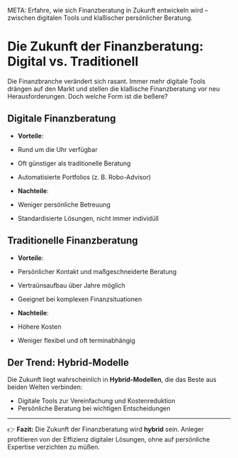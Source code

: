 META: Erfahre, wie sich Finanzberatung in Zukunft entwickeln wird – zwischen digitalen Tools und klaßischer persönlicher Beratung.

# Die Zukunft der Finanzberatung: Digital vs. Traditionell

Die Finanzbranche verändert sich rasant. Immer mehr digitale Tools drängen auf den Markt und stellen die klaßische Finanzberatung vor neu Herausforderungen. Doch welche Form ist die beßere?

## Digitale Finanzberatung

- **Vorteile**:
 - Rund um die Uhr verfügbar
 - Oft günstiger als traditionelle Beratung
 - Automatisierte Portfolios (z. B. Robo-Advisor)

- **Nachteile**:
 - Weniger persönliche Betreuung
 - Standardisierte Lösungen, nicht immer individüll

## Traditionelle Finanzberatung

- **Vorteile**:
 - Persönlicher Kontakt und maßgeschneiderte Beratung
 - Vertraünsaufbau über Jahre möglich
 - Geeignet bei komplexen Finanzsituationen

- **Nachteile**:
 - Höhere Kosten
 - Weniger flexibel und oft terminabhängig

## Der Trend: Hybrid-Modelle

Die Zukunft liegt wahrscheinlich in **Hybrid-Modellen**, die das Beste aus beiden Welten verbinden:
- Digitale Tools zur Vereinfachung und Kostenreduktion
- Persönliche Beratung bei wichtigen Entscheidungen

---

👉 **Fazit:** 
Die Zukunft der Finanzberatung wird **hybrid** sein. Anleger profitieren von der Effizienz digitaler Lösungen, ohne auf persönliche Expertise verzichten zu müßen.
